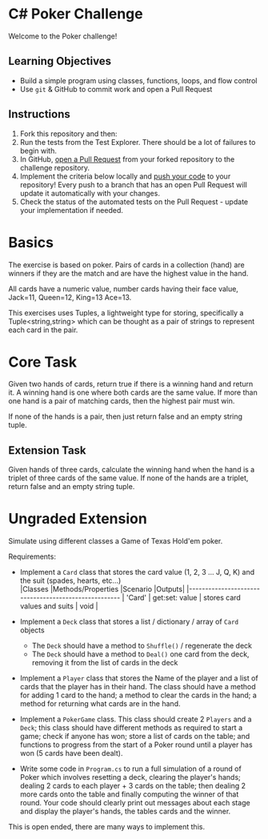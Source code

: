 # C# Poker Challenge

Welcome to the Poker challenge!

## Learning Objectives
- Build a simple program using classes, functions, loops, and flow control
- Use `git` & GitHub to commit work and open a Pull Request

## Instructions

1. Fork this repository and then:
2. Run the tests from the Test Explorer. There should be a lot of failures to begin with.
3. In GitHub, [open a Pull Request](https://docs.github.com/en/github/collaborating-with-issues-and-pull-requests/creating-a-pull-request) from your forked repository to the challenge repository.
4. Implement the criteria below locally and [push your code](https://docs.github.com/en/github/managing-files-in-a-repository/adding-a-file-to-a-repository-using-the-command-line) to your repository! Every push to a branch that has an open Pull Request will update it automatically with your changes.
5. Check the status of the automated tests on the Pull Request - update your implementation if needed.

# Basics
The exercise is based on poker.  Pairs of cards in a collection (hand) are winners if they are the match and are have the highest value in the hand.  

All cards have a numeric value, number cards having their face value, Jack=11, Queen=12, King=13 Ace=13.

This exercises uses Tuples, a lightweight type for storing, specifically a Tuple<string,string> which can be thought as a pair of strings to represent each card in the pair.

# Core Task
Given two hands of cards, return true if there is a winning hand and return it. A winning hand is one where both cards are the same value. If more than one hand is a pair of matching cards, then the highest pair must win.

If none of the hands is a pair, then just return false and an empty string tuple.

## Extension Task
Given hands of three cards, calculate the winning hand when the hand is a triplet of three cards of the same value. If none of the hands are a triplet, return false and an empty string tuple.

# Ungraded Extension

Simulate using different classes a Game of Texas Hold'em poker.

Requirements:
  - Implement a `Card` class that stores the card value (1, 2, 3 ... J, Q, K) and the suit (spades, hearts, etc...)            
|Classes	|Methods/Properties	|Scenario	                   |Outputs|
|-----------------------------------------------------
| 'Card'    | get:set: value    | stores card values and suits | void  |


- Implement a `Deck` class that stores a list / dictionary / array of `Card` objects
    - The `Deck` should have a method to `Shuffle()` / regenerate the deck
    - The `Deck` should have a method to `Deal()` one card from the deck, removing it from the list of cards in the deck
- Implement a `Player` class that stores the Name of the player and a list of cards that the player has in their hand. The class should have a method for adding 1 card to the hand; a method to clear the cards in the hand; a method for returning what cards are in the hand.
- Implement a `PokerGame` class. This class should create 2 `Players` and a `Deck`; this class should have different methods as required to start a game; check if anyone has won; store a list of cards on the table; and functions to progress from the start of a Poker round until a player has won (5 cards have been dealt).
- Write some code in `Program.cs` to run a full simulation of a round of Poker which involves resetting a deck, clearing the player's hands; dealing 2 cards to each player + 3 cards on the table; then dealing 2 more cards onto the table and finally computing the winner of that round. Your code should clearly print out messages about each stage and display the player's hands, the tables cards and the winner.
  
This is open ended, there are many ways to implement this.
